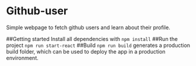 # Github-user
Simple webpage to fetch github users and learn about their profile.

##Getting started
Install all dependencies with ``npm install``
##Run the project
``npm run start-react``
##Build
``npm run build`` generates a production build folder, which can be used to deploy the app in a production environment.

